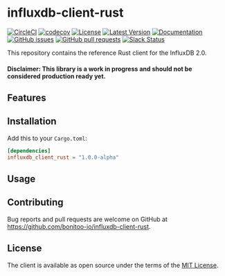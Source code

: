 # influxdb-client-rust

[![CircleCI](https://circleci.com/gh/bonitoo-io/influxdb-client-rust.svg?style=svg)](https://circleci.com/gh/bonitoo-io/influxdb-client-rust)
[![codecov](https://codecov.io/gh/bonitoo-io/influxdb-client-rust/branch/master/graph/badge.svg)](https://codecov.io/gh/bonitoo-io/influxdb-client-rust)
[![License](https://img.shields.io/github/license/bonitoo-io/influxdb-client-rust.svg)](https://github.com/bonitoo-io/influxdb-client-rust/blob/master/LICENSE)
[![Latest Version](https://img.shields.io/crates/v/influxdb_client_rust.svg)](https://crates.io/crates/influxdb_client_rust)
[![Documentation](https://docs.rs/influxdb_client_rust/badge.svg)](https://docs.rs/influxdb_client_rust)
[![GitHub issues](https://img.shields.io/github/issues-raw/bonitoo-io/influxdb-client-rust.svg)](https://github.com/bonitoo-io/influxdb-client-rust/issues)
[![GitHub pull requests](https://img.shields.io/github/issues-pr-raw/bonitoo-io/influxdb-client-rust.svg)](https://github.com/bonitoo-io/influxdb-client-rust/pulls)
[![Slack Status](https://img.shields.io/badge/slack-join_chat-white.svg?logo=slack&style=social)](https://www.influxdata.com/slack)

This repository contains the reference Rust client for the InfluxDB 2.0.

#### Disclaimer: This library is a work in progress and should not be considered production ready yet.

## Features

## Installation

Add this to your `Cargo.toml`:

```toml
[dependencies]
influxdb_client_rust = "1.0.0-alpha"
```

## Usage

## Contributing

Bug reports and pull requests are welcome on GitHub at https://github.com/bonitoo-io/influxdb-client-rust.

## License

The client is available as open source under the terms of the [MIT License](https://opensource.org/licenses/MIT).
